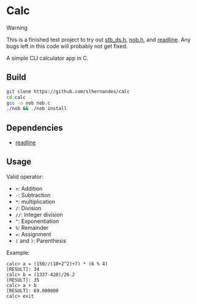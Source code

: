 # Calc

> [!WARNING]
> This is a finished test project to try out [stb_ds.h](https://github.com/nothings/stb/blob/master/stb_ds.h), [nob.h](https://github.com/tsoding/nob.h), and [readline](https://www.gnu.org/software/readline/).
> Any bugs left in this code will probably not get fixed.

A simple CLI calculator app in C.

## Build

```sh
git clone https://github.com/slhernandes/calc
cd calc
gcc -o nob nob.c
./nob && ./nob install
```

## Dependencies

- [readline](https://www.gnu.org/software/readline/)

## Usage

Valid operator:
- ```+```: Addition
- ```-```: Subtraction
- ```*```: multiplication
- ```/```: Division
- ```//```: Integer division
- ```^```: Exponentiation
- ```%```: Remainder
- ```=```: Assignment
- ```(``` and ```)```: Parenthesis

Example:
```
calc> a = (150//(10+2^2)+7) * (6 % 4)
[RESULT]: 34
calc> b = (1337-420)/26.2
[RESULT]: 35
calc> a + b
[RESULT]: 69.000000
calc> exit
```
